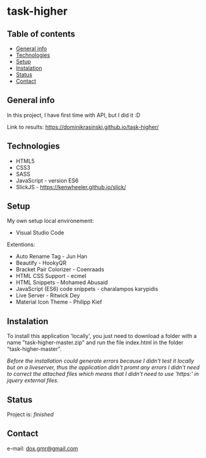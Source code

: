 # task-higher
## Table of contents
* [General info](#general-info)
* [Technologies](#technologies)
* [Setup](#setup)
* [Instalation](#instalation)
* [Status](#status)
* [Contact](#contact)

## General info
In this project, I have first time with API, but I did it :D

Link to results: https://dominikrasinski.github.io/task-higher/
## Technologies
* HTML5
* CSS3
* SASS
* JavaScript - version ES6
* SlickJS - https://kenwheeler.github.io/slick/

## Setup
My own setup local environement: 
  * Visual Studio Code
  
Extentions:

  * Auto Rename Tag - Jun Han
  * Beautify - HookyQR
  * Bracket Pair Colorizer - Coenraads
  * HTML CSS Support - ecmel
  * HTML Snippets - Mohamed Abusaid
  * JavaScript (ES6) code snippets - charalampos karypidis
  * Live Server - Ritwick Dey
  * Material Icon Theme - Philipp Kief

## Instalation

To install this application 'locally', you just need to download a folder with a name "task-higher-master.zip" and run the file index.html in the folder "task-higher-master".

_Before the installation could generate errors because I didn't test it locally but on a liveserver, thus the application didn't promt any errors
I didn't need to correct the attached files which means that I didn't need to use 'https:' in jquery external files._
  
## Status
Project is: _finished_

## Contact
e-mail: dox.gmr@gmail.com
